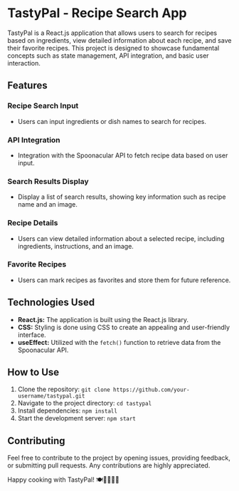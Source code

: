 # TastyPal - Recipe Search App

TastyPal is a React.js application that allows users to search for recipes based on ingredients, view detailed information about each recipe, and save their favorite recipes. This project is designed to showcase fundamental concepts such as state management, API integration, and basic user interaction.

## Features

### Recipe Search Input

- Users can input ingredients or dish names to search for recipes.

### API Integration

- Integration with the Spoonacular API to fetch recipe data based on user input.

### Search Results Display

- Display a list of search results, showing key information such as recipe name and an image.

### Recipe Details

- Users can view detailed information about a selected recipe, including ingredients, instructions, and an image.

### Favorite Recipes

- Users can mark recipes as favorites and store them for future reference.

## Technologies Used

- **React.js:** The application is built using the React.js library.
- **CSS:** Styling is done using CSS to create an appealing and user-friendly interface.
- **useEffect:** Utilized with the `fetch()` function to retrieve data from the Spoonacular API.

## How to Use

1. Clone the repository: `git clone https://github.com/your-username/tastypal.git`
2. Navigate to the project directory: `cd tastypal`
3. Install dependencies: `npm install`
4. Start the development server: `npm start`


## Contributing

Feel free to contribute to the project by opening issues, providing feedback, or submitting pull requests. Any contributions are highly appreciated.

Happy cooking with TastyPal! 🍽️👩‍🍳👨‍🍳
